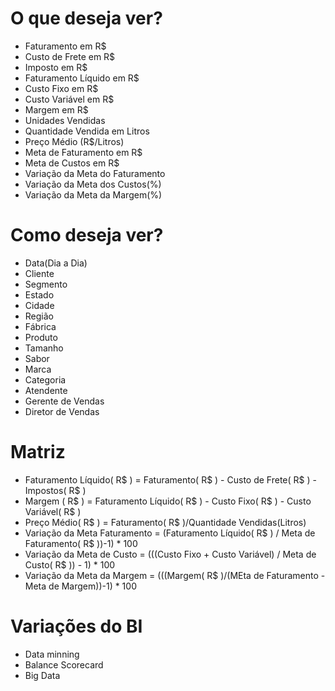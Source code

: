 # O que deseja ver?
* Faturamento em R$
* Custo de Frete em R$
* Imposto em R$
* Faturamento Líquido em R$
* Custo Fixo em R$
* Custo Variável em R$
* Margem em R$
* Unidades Vendidas
* Quantidade Vendida em Litros
* Preço Médio (R$/Litros)
* Meta de Faturamento em R$
* Meta de Custos em R$
* Variação da Meta do Faturamento
* Variação da Meta dos Custos(%)
* Variação da Meta da Margem(%)

# Como deseja ver?
* Data(Dia a Dia)
* Cliente
* Segmento
* Estado
* Cidade
* Região
* Fábrica
* Produto
* Tamanho
* Sabor
* Marca
* Categoria
* Atendente
* Gerente de Vendas
* Diretor de Vendas

# Matriz
* Faturamento Líquido( R$ ) = Faturamento( R$ ) - Custo de Frete( R$ ) - Impostos( R$ )
* Margem ( R$ ) = Faturamento Líquido( R$ ) - Custo Fixo( R$ ) - Custo Variável( R$ )
* Preço Médio( R$ ) = Faturamento( R$ )/Quantidade Vendidas(Litros)
* Variação da Meta Faturamento = (Faturamento Líquido( R$ ) / Meta de Faturamento( R$ ))-1) * 100
* Variação da Meta de Custo = (((Custo Fixo + Custo Variável) / Meta de Custo( R$ )) - 1) * 100
* Variação da Meta da Margem = (((Margem( R$ )/(MEta de Faturamento - Meta de Margem))-1) * 100

# Variações do BI
* Data minning
* Balance Scorecard
* Big Data